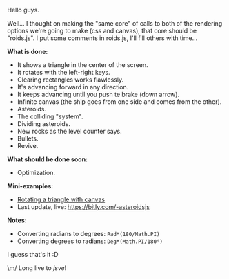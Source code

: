 Hello guys.

Well... I thought on making the "same core" of calls to both of the
rendering options we're going to make (css and canvas), that core should be
"roids.js". I put some comments in roids.js, I'll fill others with time...

**What is done:**

* It shows a triangle in the center of the screen.
* It rotates with the left-right keys.
* Clearing rectangles works flawlessly.
* It's advancing forward in any direction.
* It keeps advancing until you push te brake (down arrow).
* Infinite canvas (the ship goes from one side and comes from the other).
* Asteroids.
* The colliding "system".
* Dividing asteroids.
* New rocks as the level counter says.
* Bullets.
* Revive.

**What should be done soon:**

* Optimization.

**Mini-examples:**

* [Rotating a triangle with canvas](http://jsfiddle.net/sadasant/3sBRh/4/)
* Last update, live: <https://bitly.com/-asteroidsjs>

**Notes:**

* Converting radians to degrees: `Rad*(180/Math.PI)`
* Converting degrees to radians: `Deg*(Math.PI/180°)`

I guess that's it :D

\m/ Long live to *jsve*!